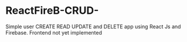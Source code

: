 # ReactFireB-CRUD-
Simple user CREATE READ UPDATE and DELETE app using React Js and Firebase.
Frontend not yet implemented 
